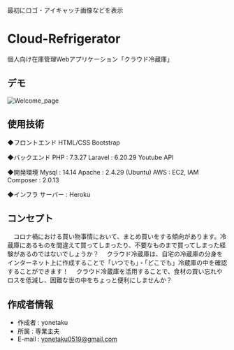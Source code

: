 最初にロゴ・アイキャッチ画像などを表示

# Cloud-Refrigerator

個人向け在庫管理Webアプリケーション「クラウド冷蔵庫」


## デモ

![Welcome_page](https://user-images.githubusercontent.com/83192846/128587834-d417bbb3-3498-41db-849d-428c5e4104ad.gif)


## 使用技術

◆フロントエンド
HTML/CSS
Bootstrap

◆バックエンド
PHP : 7.3.27
Laravel : 6.20.29 
Youtube API

◆開発環境
Mysql : 14.14
Apache : 2.4.29 (Ubuntu)
AWS : EC2, IAM
Composer : 2.0.13

◆インフラ
サーバー : Heroku 



## コンセプト

　コロナ禍における買い物事情において、まとめ買いをする傾向があります。冷蔵庫にあるものを間違えて買ってしまったり、不要なものまで買ってしまった経験があるのではないでしょうか？
　クラウド冷蔵庫は、自宅の冷蔵庫の分身をインターネット上に作成することで「いつでも」・「どこでも」冷蔵庫の中を確認することができます！
　クラウド冷蔵庫を活用することで、食材の買い忘れやロスを低減し、困難な世の中をちょっと便利にしませんか？


## 作成者情報

* 作成者 : yonetaku
* 所属 : 専業主夫
* E-mail : yonetaku0519@gmail.com




